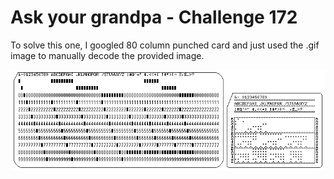 # Ask your grandpa - Challenge 172

To solve this one, I googled 80 column punched card and just used the .gif image to manually decode the provided image.

![Punched card](challenge172.gif)

